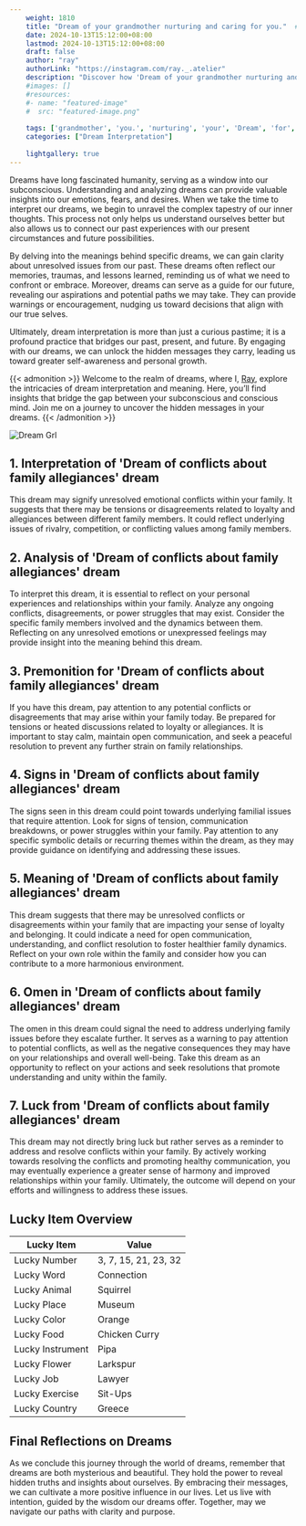 ```yaml
---
    weight: 1810
    title: "Dream of your grandmother nurturing and caring for you."  # Assuming 'title' column exists
    date: 2024-10-13T15:12:00+08:00
    lastmod: 2024-10-13T15:12:00+08:00
    draft: false
    author: "ray"
    authorLink: "https://instagram.com/ray._.atelier"
    description: "Discover how 'Dream of your grandmother nurturing and caring for you.' can interpret your future and uncover its significant meanings in your life."
    #images: []
    #resources:
    #- name: "featured-image"
    #  src: "featured-image.png"
    
    tags: ['grandmother', 'you.', 'nurturing', 'your', 'Dream', 'for', 'and', 'of', 'caring']
    categories: ["Dream Interpretation"]
    
    lightgallery: true
---
```

    
Dreams have long fascinated humanity, serving as a window into our subconscious. Understanding and analyzing dreams can provide valuable insights into our emotions, fears, and desires. When we take the time to interpret our dreams, we begin to unravel the complex tapestry of our inner thoughts. This process not only helps us understand ourselves better but also allows us to connect our past experiences with our present circumstances and future possibilities.

By delving into the meanings behind specific dreams, we can gain clarity about unresolved issues from our past. These dreams often reflect our memories, traumas, and lessons learned, reminding us of what we need to confront or embrace. Moreover, dreams can serve as a guide for our future, revealing our aspirations and potential paths we may take. They can provide warnings or encouragement, nudging us toward decisions that align with our true selves.

Ultimately, dream interpretation is more than just a curious pastime; it is a profound practice that bridges our past, present, and future. By engaging with our dreams, we can unlock the hidden messages they carry, leading us toward greater self-awareness and personal growth.

{{< admonition >}}
Welcome to the realm of dreams, where I, [Ray](https://instagram.com/ray._.atelier), explore the intricacies of dream interpretation and meaning. Here, you’ll find insights that bridge the gap between your subconscious and conscious mind. Join me on a journey to uncover the hidden messages in your dreams.
{{< /admonition >}}

![Dream Grl](https://cdn.pixabay.com/photo/2017/11/02/03/35/gothic-2910057_1280.jpg "Dream Grl")

## 1. Interpretation of 'Dream of conflicts about family allegiances' dream
 This dream may signify unresolved emotional conflicts within your family. It suggests that there may be tensions or disagreements related to loyalty and allegiances between different family members. It could reflect underlying issues of rivalry, competition, or conflicting values among family members.

## 2. Analysis of 'Dream of conflicts about family allegiances' dream
 To interpret this dream, it is essential to reflect on your personal experiences and relationships within your family. Analyze any ongoing conflicts, disagreements, or power struggles that may exist. Consider the specific family members involved and the dynamics between them. Reflecting on any unresolved emotions or unexpressed feelings may provide insight into the meaning behind this dream.

## 3. Premonition for 'Dream of conflicts about family allegiances' dream
 If you have this dream, pay attention to any potential conflicts or disagreements that may arise within your family today. Be prepared for tensions or heated discussions related to loyalty or allegiances. It is important to stay calm, maintain open communication, and seek a peaceful resolution to prevent any further strain on family relationships.

## 4. Signs in 'Dream of conflicts about family allegiances' dream
 The signs seen in this dream could point towards underlying familial issues that require attention. Look for signs of tension, communication breakdowns, or power struggles within your family. Pay attention to any specific symbolic details or recurring themes within the dream, as they may provide guidance on identifying and addressing these issues.

## 5. Meaning of 'Dream of conflicts about family allegiances' dream
 This dream suggests that there may be unresolved conflicts or disagreements within your family that are impacting your sense of loyalty and belonging. It could indicate a need for open communication, understanding, and conflict resolution to foster healthier family dynamics. Reflect on your own role within the family and consider how you can contribute to a more harmonious environment.

## 6. Omen in 'Dream of conflicts about family allegiances' dream
 The omen in this dream could signal the need to address underlying family issues before they escalate further. It serves as a warning to pay attention to potential conflicts, as well as the negative consequences they may have on your relationships and overall well-being. Take this dream as an opportunity to reflect on your actions and seek resolutions that promote understanding and unity within the family.

## 7. Luck from 'Dream of conflicts about family allegiances' dream
 This dream may not directly bring luck but rather serves as a reminder to address and resolve conflicts within your family. By actively working towards resolving the conflicts and promoting healthy communication, you may eventually experience a greater sense of harmony and improved relationships within your family. Ultimately, the outcome will depend on your efforts and willingness to address these issues.

## Lucky Item Overview
| Lucky Item          | Value              |
|---------------|--------------------|
| Lucky Number        | 3, 7, 15, 21, 23, 32  |
| Lucky Word          | Connection |
| Lucky Animal        | Squirrel |
| Lucky Place         | Museum     |
| Lucky Color         | Orange     |
| Lucky Food          | Chicken Curry      |
| Lucky Instrument    | Pipa |
| Lucky Flower        | Larkspur    |
| Lucky Job           | Lawyer       |
| Lucky Exercise      | Sit-Ups  |
| Lucky Country       | Greece    |


##  Final Reflections on Dreams

As we conclude this journey through the world of dreams, remember that dreams are both mysterious and beautiful. They hold the power to reveal hidden truths and insights about ourselves. By embracing their messages, we can cultivate a more positive influence in our lives. Let us live with intention, guided by the wisdom our dreams offer. Together, may we navigate our paths with clarity and purpose.
